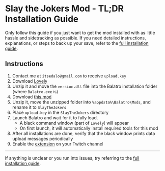 # Slay the Jokers Mod - TL;DR Installation Guide

Only follow this guide if you just want to get the mod installed with as little hassle and sidetracking as possible.
If you need detailed instructions, explanations, or steps to back up your save, refer to the [full installation guide](../INSTALL.md).

## Instructions

1. Contact me at `itsedalo@gmail.com` to receive `upload.key`
2. Download [Lovely](https://www.github.com/ethangreen-dev/lovely-injector/releases/tag/v0.7.1) 
3. Unzip it and move the `version.dll` file into the Balatro installation folder (where `Balatro.exe` is)
4. Download [this mod](https://github.com/its-edalo/slay-the-jokers/archive/main.zip)
5. Unzip it, move the unzipped folder into `%appdata%\Balatro\Mods`, and rename it to `SlayTheJokers`
6. Place `upload.key` in the `SlayTheJokers` directory
7. Launch Balatro and wait for it to fully load.  
    - A black command window (part of `Lovely`) will appear
    - On first launch, it will automatically install required tools for this mod
8. After all installations are done, verify that the black window prints data upload messages periodically
9. Enable the [extension](https://dashboard.twitch.tv/extensions/iaofk5k6d87u31z9uy2joje2fwn347) on your Twitch channel

---

If anything is unclear or you run into issues, try referring to the [full installation guide](../INSTALL.md). 

